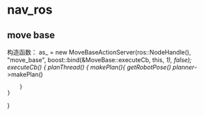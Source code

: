 # nav_ros
## move base
构造函数：
as_ = new MoveBaseActionServer(ros::NodeHandle(), "move_base", boost::bind(&MoveBase::executeCb, this, _1), false);
executeCb()
{
    planThread()
    {
        makePlan(){
            getRobotPose()
            planner_->makePlan()

        }
    }
}